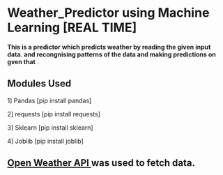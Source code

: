 # Weather_Predictor using Machine Learning [REAL TIME]

**This is a predictor which predicts weather by reading the given input data**.
**and recongnising patterns of the data and making predictions on gven that** .

## Modules Used
1] Pandas  [pip install pandas]

2] requests [pip install requests]

3] Sklearn [pip install sklearn]

4] Joblib [pip install joblib]

## <a href='https://openweathermap.org/api'>Open Weather API </a> was used to fetch data.
 
